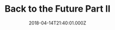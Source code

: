 ---
title: "Back to the Future Part II"
year: 1989
date: 2018-04-14T21:40:01.000Z
permalink: /almanac/movies/2018-04-14-back-to-the-future-part-ii/index.html
rating: 3
tmdbid: 165
---